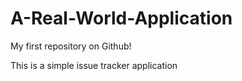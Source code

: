 # A-Real-World-Application
My first repository on Github!

This is a simple issue tracker application 
